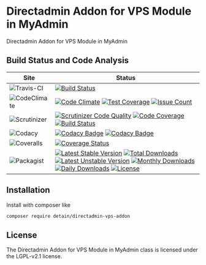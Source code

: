 # Directadmin Addon for VPS Module in MyAdmin

Directadmin Addon for VPS Module in MyAdmin

## Build Status and Code Analysis

Site          | Status
--------------|---------------------------
![Travis-CI](http://i.is.cc/storage/GYd75qN.png "Travis-CI")     | [![Build Status](https://travis-ci.org/detain/directadmin-vps-addon.svg?branch=master)](https://travis-ci.org/detain/directadmin-vps-addon)
![CodeClimate](http://i.is.cc/storage/GYlageh.png "CodeClimate")  | [![Code Climate](https://codeclimate.com/github/detain/directadmin-vps-addon/badges/gpa.svg)](https://codeclimate.com/github/detain/directadmin-vps-addon) [![Test Coverage](https://codeclimate.com/github/detain/directadmin-vps-addon/badges/coverage.svg)](https://codeclimate.com/github/detain/directadmin-vps-addon/coverage) [![Issue Count](https://codeclimate.com/github/detain/directadmin-vps-addon/badges/issue_count.svg)](https://codeclimate.com/github/detain/directadmin-vps-addon)
![Scrutinizer](http://i.is.cc/storage/GYeUnux.png "Scrutinizer")   | [![Scrutinizer Code Quality](https://scrutinizer-ci.com/g/myadmin-plugins/directadmin-vps-addon/badges/quality-score.png?b=master)](https://scrutinizer-ci.com/g/myadmin-plugins/directadmin-vps-addon/?branch=master) [![Code Coverage](https://scrutinizer-ci.com/g/myadmin-plugins/directadmin-vps-addon/badges/coverage.png?b=master)](https://scrutinizer-ci.com/g/myadmin-plugins/directadmin-vps-addon/?branch=master) [![Build Status](https://scrutinizer-ci.com/g/myadmin-plugins/directadmin-vps-addon/badges/build.png?b=master)](https://scrutinizer-ci.com/g/myadmin-plugins/directadmin-vps-addon/build-status/master)
![Codacy](http://i.is.cc/storage/GYi66Cx.png "Codacy")        | [![Codacy Badge](https://api.codacy.com/project/badge/Grade/226251fc068f4fd5b4b4ef9a40011d06)](https://www.codacy.com/app/detain/directadmin-vps-addon) [![Codacy Badge](https://api.codacy.com/project/badge/Coverage/25fa74eb74c947bf969602fcfe87e349)](https://www.codacy.com/app/detain/directadmin-vps-addon?utm_source=github.com&utm_medium=referral&utm_content=detain/directadmin-vps-addon&utm_campaign=Badge_Coverage)
![Coveralls](http://i.is.cc/storage/GYjNSim.png "Coveralls")    | [![Coverage Status](https://coveralls.io/repos/github/detain/db_abstraction/badge.svg?branch=master)](https://coveralls.io/github/detain/directadmin-vps-addon?branch=master)
![Packagist](http://i.is.cc/storage/GYacBEX.png "Packagist")     | [![Latest Stable Version](https://poser.pugx.org/detain/directadmin-vps-addon/version)](https://packagist.org/packages/detain/directadmin-vps-addon) [![Total Downloads](https://poser.pugx.org/detain/directadmin-vps-addon/downloads)](https://packagist.org/packages/detain/directadmin-vps-addon) [![Latest Unstable Version](https://poser.pugx.org/detain/directadmin-vps-addon/v/unstable)](//packagist.org/packages/detain/directadmin-vps-addon) [![Monthly Downloads](https://poser.pugx.org/detain/directadmin-vps-addon/d/monthly)](https://packagist.org/packages/detain/directadmin-vps-addon) [![Daily Downloads](https://poser.pugx.org/detain/directadmin-vps-addon/d/daily)](https://packagist.org/packages/detain/directadmin-vps-addon) [![License](https://poser.pugx.org/detain/directadmin-vps-addon/license)](https://packagist.org/packages/detain/directadmin-vps-addon)


## Installation

Install with composer like

```sh
composer require detain/directadmin-vps-addon
```

## License

The Directadmin Addon for VPS Module in MyAdmin class is licensed under the LGPL-v2.1 license.

